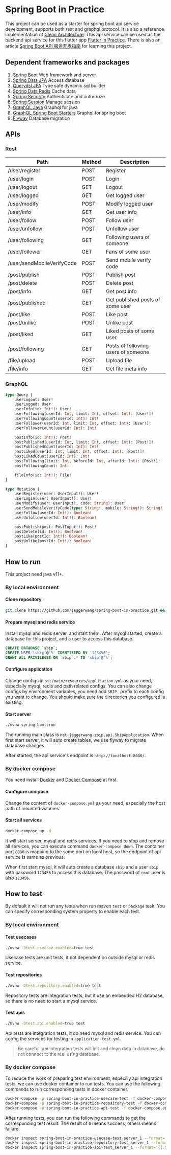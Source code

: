 # Spring Boot in Practice

This project can be used as a starter for spring boot api service development, supports both rest and graphql protocol. It is also a reference implementation of [Clean Architecture](https://blog.jaggerwang.net/clean-architecture-in-practice/). This api service can be used as the backend api service for this flutter app [Flutter in Practice](https://github.com/jaggerwang/flutter-in-practice). There is also an article [Spring Boot API 服务开发指南](https://blog.jaggerwang.net/spring-boot-api-service-develop-tour/) for learning this project.

## Dependent frameworks and packages

1. [Spring Boot](https://spring.io/projects/spring-boot) Web framework and server
1. [Spring Data JPA](https://spring.io/projects/spring-data-jpa) Access database
1. [Querydsl JPA](https://github.com/querydsl/querydsl/tree/master/querydsl-jpa) Type safe dynamic sql builder
1. [Spring Data Redis](https://spring.io/projects/spring-data-redis) Cache data
1. [Spring Security](https://spring.io/projects/spring-security) Authenticate and authrorize
1. [Spring Session](https://spring.io/projects/spring-session) Manage session
1. [GraphQL Java](https://github.com/graphql-java/graphql-java) Graphql for java
1. [GraphQL Spring Boot Starters](https://github.com/graphql-java-kickstart/graphql-spring-boot) Graphql for spring boot
1. [Flyway](https://flywaydb.org/) Database migration

## APIs

### Rest

| Path  | Method | Description |
| ------------- | ------------- | ------------- |
| /user/register | POST | Register |
| /user/login | POST | Login |
| /user/logout | GET | Logout |
| /user/logged | GET | Get logged user |
| /user/modify | POST | Modify logged user |
| /user/info | GET | Get user info |
| /user/follow | POST | Follow user |
| /user/unfollow | POST | Unfollow user |
| /user/following | GET | Following users of someone |
| /user/follower | GET | Fans of some user |
| /user/sendMobileVerifyCode | POST | Send mobile verify code |
| /post/publish | POST | Publish post |
| /post/delete | POST | Delete post |
| /post/info | GET | Get post info |
| /post/published | GET | Get published posts of some user |
| /post/like | POST | Like post |
| /post/unlike | POST | Unlike post |
| /post/liked | GET | Liked posts of some user |
| /post/following | GET | Posts of following users of someone |
| /file/upload | POST | Upload file |
| /file/info | GET | Get file meta info |

### GraphQL

```graphql
type Query {
    userLogout: User!
    userLogged: User
    userInfo(id: Int!): User!
    userFollowing(userId: Int, limit: Int, offset: Int): [User!]!
    userFollowingCount(userId: Int): Int!
    userFollower(userId: Int, limit: Int, offset: Int): [User!]!
    userFollowerCount(userId: Int): Int!

    postInfo(id: Int!): Post!
    postPublished(userId: Int, limit: Int, offset: Int): [Post!]!
    postPublishedCount(userId: Int): Int!
    postLiked(userId: Int, limit: Int, offset: Int): [Post!]!
    postLikedCount(userId: Int): Int!
    postFollowing(limit: Int, beforeId: Int, afterId: Int): [Post!]!
    postFollowingCount: Int!

    fileInfo(id: Int!): File!
}

type Mutation {
    userRegister(user: UserInput!): User!
    userLogin(user: UserInput!): User!
    userModify(user: UserInput!, code: String): User!
    userSendMobileVerifyCode(type: String!, mobile: String!): String!
    userFollow(userId: Int!): Boolean!
    userUnfollow(userId: Int!): Boolean!

    postPublish(post: PostInput!): Post!
    postDelete(id: Int!): Boolean!
    postLike(postId: Int!): Boolean!
    postUnlike(postId: Int!): Boolean!
}
```

## How to run

This project need java v11+.

### By local environment

#### Clone repository

```bash
git clone https://github.com/jaggerwang/spring-boot-in-practice.git && cd spring-boot-in-practice
```

#### Prepare mysql and redis service

Install mysql and redis server, and start them. After mysql started, create a database for this project, and a user to access this database.

```sql
CREATE DATABASE `sbip`;
CREATE USER 'sbip'@'%' IDENTIFIED BY '123456';
GRANT ALL PRIVILEGES ON `sbip`.* TO 'sbip'@'%';
```

#### Configure application

Change configs in `src/main/resources/application.yml` as your need, especially mysql, redis and path related configs. You can also change configs by environment variables, you need add `SBIP_` prefix to each config you want to change. You should make sure the directories you configured is existing.

#### Start server

```bash
./mvnw spring-boot:run
```

The running main class is `net.jaggerwang.sbip.api.SbipApplication`. When first start server, it will auto create tables, we use flyway to migrate database changes.

After started, the api service's endpoint is `http://localhost:8080/`.

### By docker compose

You need install [Docker](https://www.docker.com/) and [Docker Compose](https://docs.docker.com/compose/) at first.

#### Configure compose

Change the content of `docker-compose.yml` as your need, especially the host path of mounted volumes.

#### Start all services

```bash
docker-compose up -d
```

It will start server, mysql and redis services. If you need to stop and remove all services, you can execute command `docker-compose down`. The container port `8080` is mapping to the same port on local host, so the endpoint of api service is same as previous.

When first start mysql, it will auto create a database `sbip` and a user `sbip` with password `123456` to access this database. The password of `root` user is also `123456`.

## How to test

By default it will not run any tests when run maven `test` or `package` task. You can specify corresponding system property to enable each test.

### By local environment

#### Test usecases

```bash
./mvnw -Dtest.usecase.enabled=true test
```

Usecase tests are unit tests, it not dependent on outside mysql or redis service.

#### Test repositories

```bash
./mvnw -Dtest.repository.enabled=true test
```

Repository tests are integration tests, but it use an embedded H2 database, so there is no need to start a mysql service.

#### Test apis

```bash
./mvnw -Dtest.api.enabled=true test
```

Api tests are integration tests, it do need mysql and redis service. You can config the services for testing in `application-test.yml`.
                                                                    
> Be careful, api integration tests will init and clean data in database, do not connect to the real using database.

### By docker compose

To reduce the work of preparing test environment, especilly api integration tests, we can use docker container to run tests. You can use the following commands to run corresponding tests in docker container.

```bash
docker-compose -p spring-boot-in-practice-usecase-test -f docker-compose.usecase-test.yml up
docker-compose -p spring-boot-in-practice-repository-test -f docker-compose.repository-test.yml up
docker-compose -p spring-boot-in-practice-api-test -f docker-compose.api-test.yml up
```

After running tests, you can run the following commands to get the corresponding test result. The result of `0` means success, others means failure. 

```bash
docker inspect spring-boot-in-practice-usecase-test_server_1 --format='{{.State.ExitCode}}'
docker inspect spring-boot-in-practice-repository-test_server_1 --format='{{.State.ExitCode}}'
docker inspect spring-boot-in-practice-api-test_server_1 --format='{{.State.ExitCode}}'
```